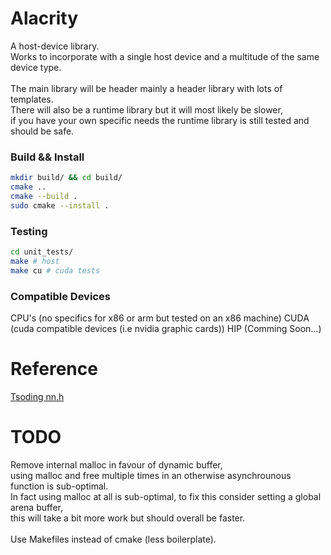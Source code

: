 # Alacrity
A host-device library. <br>
Works to incorporate with a single host device and a multitude of the same device type. <br>
<br>
The main library will be header mainly a header library with lots of templates. <br>
There will also be a runtime library but it will most likely be slower, <br>
if you have your own specific needs the runtime library is still tested and should be safe. <br>

### Build && Install
```bash
mkdir build/ && cd build/
cmake ..
cmake --build .
sudo cmake --install .
```

### Testing
```bash
cd unit_tests/
make # host
make cu # cuda tests
```

### Compatible Devices
CPU's (no specifics for x86 or arm but tested on an x86 machine)
CUDA  (cuda compatible devices (i.e nvidia graphic cards))
HIP   (Comming Soon...)

# Reference
[Tsoding nn.h](https://github.com/tsoding/nn.h) <br>

# TODO
Remove internal malloc in favour of dynamic buffer, <br>
using malloc and free multiple times in an otherwise asynchrounous function is sub-optimal. <br>
In fact using malloc at all is sub-optimal, to fix this consider setting a global arena buffer, <br>
this will take a bit more work but should overall be faster. <br>
<br>
Use Makefiles instead of cmake (less boilerplate). <br>
